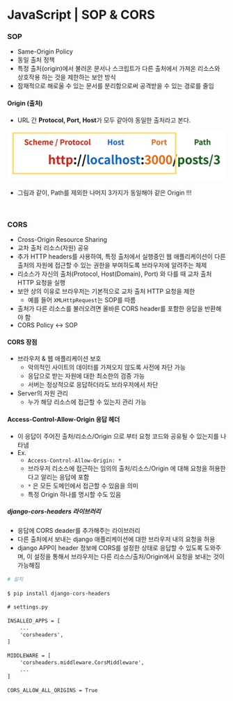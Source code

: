 # JavaScript | SOP & CORS

### SOP

- Same-Origin Policy
- 동일 출처 정책
- 특정 출처(origin)에서 불러온 문서나 스크립트가 다른 출처에서 가져온 리소스와 상호작용 하는 것을 제한하는 보안 방식
- 잠재적으로 해로울 수 있는 문서를 분리함으로써 공격받을 수 있는 경로를 줄임

#### Origin (출처)

- URL 간 **Protocol, Port, Host**가 모두 같아야 동일한 출처라고 본다.

![image-20211115174353547](javascript_sop_cors.assets/image-20211115174353547.png)

- 그림과 같이, Path를 제외한 나머지 3가지가 동일해야 같은 Origin !!!

<br>

### CORS

- Cross-Origin Resource Sharing
- 교차 출처 리소스(자원) 공유
- 추가 HTTP headers를 사용하여, 특정 출처에서 실행중인 웹 애플리케이션이 다른 출처의 자원에 접근할 수 있는 권한을 부여하도록 브라우저에 알려주는 체제
- 리소스가 자신의 출처(Protocol, Host(Domain), Port) 와 다를 때 교차 출처 HTTP 요청을 실행
- 보안 상의 이유로 브라우저는 기본적으로 교차 출처 HTTP 요청을 제한
  - 예를 들어 `XMLHttpRequest`는 SOP를 따름
- 출처가 다른 리소스를 불러오려면 올바른 CORS header를 포함한 응답을 반환해야 함
- CORS Policy ↔ SOP

#### CORS 장점

- 브라우저 & 웹 애플리케이션 보호
  - 악의적인 사이트의 데이터를 가져오지 않도록 사전에 차단 가능
  - 응답으로 받는 자원에 대한 최소한의 검증 가능
  - 서버는 정상적으로 응답하더라도 브라우저에서 차단
- Server의 자원 관리
  - 누가 해당 리소스에 접근할 수 있는지 관리 가능

#### Access-Control-Allow-Origin 응답 헤더

- 이 응답이 주어진 출처/리소스/Origin 으로 부터 요청 코드와 공유될 수 있는지를 나타냄
- Ex.
  - `Access-Control-Allow-Origin: *`
  - 브라우저 리소스에 접근하는 임의의 출처/리소스/Origin 에 대해 요청을 허용한다고 알리는 응답에 포함
  - `*` 은 모든 도메인에서 접근할 수 있음을 의미
  - 특정 Origin 하나를 명시할 수도 있음

##### django-cors-headers 라이브러리

- 응답에 CORS deader를 추가해주는 라이브러리
- 다른 출처에서 보내는 django 애플리케이션에 대한 브라우저 내의 요청을 허용
- django APP이 header 정보에 CORS를 설정한 상태로 응답할 수 있도록 도와주며, 이 설정을 통해서 브라우저는 다른 리소스/출처/Origin에서 요청을 보내는 것이 가능해짐

```bash
# 설치

$ pip install django-cors-headers
```

```django
# settings.py

INSALLED_APPS = [
	...
	'corsheaders',
]

MIDDLEWARE = [
	'corsheaders.middleware.CorsMiddleware',
	...
]

CORS_ALLOW_ALL_ORIGINS = True
```

